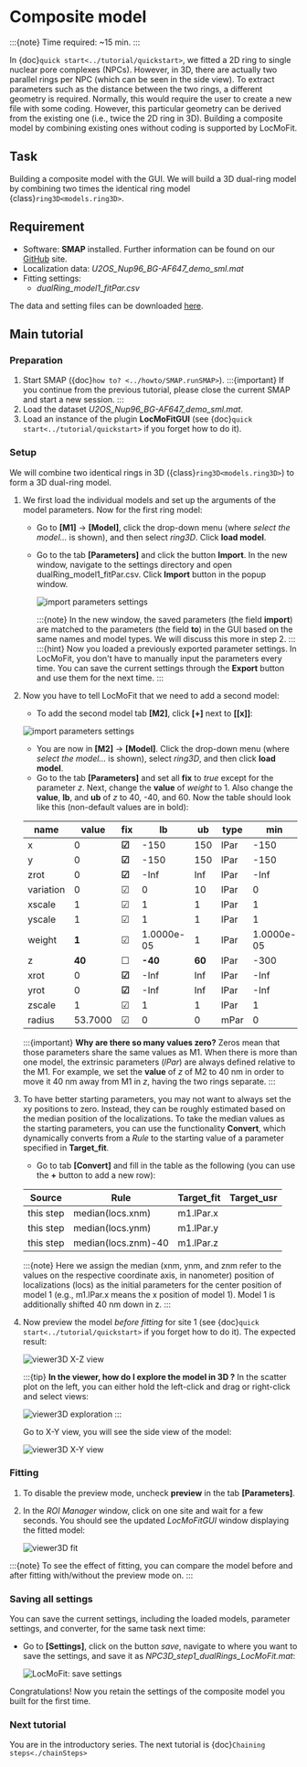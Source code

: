 # Composite model

:::{note}
Time required: ~15 min.
:::

In {doc}`quick start<../tutorial/quickstart>`, we fitted a 2D ring to single nuclear pore complexes (NPCs). However, in 3D, there are actually two parallel rings per NPC (which can be seen in the side view). To extract parameters such as the distance between the two rings, a different geometry is required. Normally, this would require the user to create a new file with some coding. However, this particular geometry can be derived from the existing one (i.e., twice the 2D ring in 3D). Building a composite model by combining existing ones without coding is supported by LocMoFit.

## Task
Building a composite model with the GUI. We will build a 3D dual-ring model by combining two times the identical ring model {class}`ring3D<models.ring3D>`.
	
## Requirement
* Software: **SMAP** installed. Further information can be found on our [GitHub](https://github.com/jries/SMAP/) site.
* Localization data: _U2OS_Nup96_BG-AF647_demo_sml.mat_
* Fitting settings:
	* _dualRing_model1_fitPar.csv_

The data and setting files can be downloaded [here](https://www.embl.de/download/ries/LocMoFit/).

## Main tutorial

### Preparation
1. Start SMAP ({doc}`how to? <../howto/SMAP.runSMAP>`).
	:::{important}
	If you continue from the previous tutorial, please close the current SMAP and start a new session.
	:::
2. Load the dataset _U2OS_Nup96_BG-AF647_demo_sml.mat_.
3. Load an instance of the plugin **LocMoFitGUI** (see {doc}`quick start<../tutorial/quickstart>` if you forget how to do it).

### Setup
We will combine two identical rings in 3D ({class}`ring3D<models.ring3D>`) to form a 3D dual-ring model.

1. We first load the individual models and set up the arguments of the model parameters. Now for the first ring model:
	* Go to **[M1]** -> **[Model]**, click the drop-down menu (where _select the model..._ is shown), and then select _ring3D_. Click **load model**. 
	* Go to the tab **[Parameters]** and click the button **Import**. In the new window, navigate to the settings directory and open dualRing_model1_fitPar.csv. Click **Import** button in the popup window.
		
		![import parameters settings](../images/parameters_import.png)
		
		:::{note}
		In the new window, the saved parameters (the field **import**) are matched to the parameters (the field **to**) in the GUI based on the same names and model types. We will discuss this more in step 2.
		:::
		:::{hint}
		Now you loaded a previously exported parameter settings. In LocMoFit, you don't have to manually input the parameters every time. You can save the current settings through the **Export** button and use them for the next time.
		:::

2. Now you have to tell LocMoFit that we need to add a second model:
	* To add the second model tab **[M2]**, click **[+]** next to **[[x]]**:
	
	![import parameters settings](../images/LocMoFit_M2.png)
	
	* You are now in **[M2]** -> **[Model]**. Click the drop-down menu (where _select the model..._ is shown), select _ring3D_, and then click **load model**. 
	* Go to the tab **[Parameters]** and set all **fix** to _true_ except for the parameter _z_. Next, change the **value** of _weight_ to 1. Also change the **value**, **lb**, and **ub** of _z_ to 40, -40, and 60. Now the table should look like this (non-default values are in bold):
	
	| name | value | fix | lb | ub | type | min | max |
	| --- | --- | --- | --- | --- | --- | --- | --- |
	| x         | 0 | **☑** | -150 | 150 | lPar | -150 | 150 |
	| y         | 0 | **☑** | -150 | 150 | lPar | -150 | 150 |
	| zrot      | 0 | **☑** | -Inf | Inf | lPar | -Inf | Inf |
	| variation | 0 | ☑ | 0 | 10 | lPar | 0 | 20 |
	| xscale    | 1 | ☑ | 1 | 1 | lPar | 1 | 1 |
	| yscale    | 1 | ☑ | 1 | 1 | lPar | 1 | 1 |
	| weight    | **1** | ☑ | 1.0000e-05 | 1 | lPar | 1.0000e-05 | 1 |
	| z         | **40** | ☐ | **-40** | **60** | lPar | -300 | 300 |
	| xrot      | 0 | **☑** | -Inf | Inf | lPar | -Inf | Inf |
	| yrot      | 0 | **☑** | -Inf | Inf | lPar | -Inf | Inf |
	| zscale    | 1 | ☑ | 1 | 1 | lPar | 1 | 1 |
	| radius    | 53.7000 | ☑ | 0 | 0 | mPar | 0 | 100 |
	
	:::{important}
	**Why are there so many values zero?** Zeros mean that those parameters share the same values as M1. When there is more than one model, the extrinsic parameters (_lPar_) are always defined relative to the M1. For example, we set the **value** of _z_ of M2 to 40 nm in order to move it 40 nm away from M1 in _z_, having the two rings separate.
	:::

3. To have better starting parameters, you may not want to always set the xy positions to zero. Instead, they can be roughly estimated based on the median position of the localizations. To take the median values as the starting parameters, you can use the functionality **Convert**, which dynamically converts from a *Rule* to the starting value of a parameter specified in **Target_fit**.
	* Go to tab **[Convert]** and fill in the table as the following (you can use the **+** button to add a new row):
	
	| Source    | Rule             | Target\_fit | Target\_usr |
	| --------- | ---------------- | ----------- | ----------- |
	| this step | median(locs.xnm) | m1.lPar.x   |             |
	| this step | median(locs.ynm) | m1.lPar.y   |             |
	| this step | median(locs.znm)-40 | m1.lPar.z   |             |
	
	:::{note}
	Here we assign the median (xnm, ynm, and znm refer to the values on the respective coordinate axis, in nanometer) position of localizations (locs) as the initial parameters for the center position of model 1 (e.g., m1.lPar.x means the x position of model 1). Model 1 is additionally shifted 40 nm down in z.
	:::

4. Now preview the model _before fitting_ for site 1 (see {doc}`quick start<../tutorial/quickstart>` if you forget how to do it). The expected result: 
	
	![viewer3D X-Z view](../images/viewer3D_XZ.png)
	
	:::{tip}
	**In the viewer, how do I explore the model in 3D ?** In the scatter plot on the left, you can either hold the left-click and drag or right-click and select views:
	
	![viewer3D exploration](../images/viewer3D_toXY.png)
	:::
	
	Go to X-Y view, you will see the side view of the model:
	
	![viewer3D X-Y view](../images/viewer3D_XY.png)

### Fitting
1. To disable the preview mode, uncheck **preview** in the tab **[Parameters]**.
	
2. In the _ROI Manager_ window, click on one site and wait for a few seconds. You should see the updated _LocMoFitGUI_ window displaying the fitted model:

	![viewer3D fit](../images/viewer3D_fit.png)

:::{note}
To see the effect of fitting, you can compare the model before and after fitting with/without the preview mode on. 
:::

### Saving all settings
You can save the current settings, including the loaded models, parameter settings, and converter, for the same task next time:
* Go to **[Settings]**, click on the button _save_, navigate to where you want to save the settings, and save it as _NPC3D_step1_dualRings_LocMoFit.mat_:

	![LocMoFit: save settings](../images/LocMoFit_saveSettings.png)

Congratulations! Now you retain the settings of the composite model you built for the first time.

### Next tutorial
You are in the introductory series. The next tutorial is {doc}`Chaining steps<./chainSteps>`
